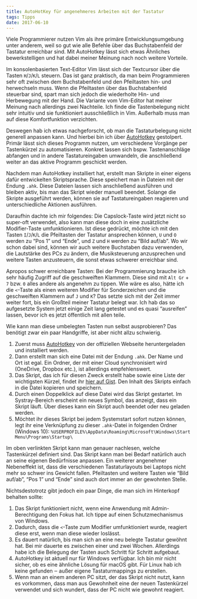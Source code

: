 ```yaml
---
title: AutoHotKey für angenehmeres Arbeiten mit der Tastatur
tags: Tipps
date: 2017-06-10
---
```


Viele Programmierer nutzen Vim als ihre primäre Entwicklungsumgebung unter anderem, weil so gut wie alle Befehle über das Buchstabenfeld der Tastatur erreichbar sind. Mit AutoHotkey lässt sich etwas Ähnliches bewerkstelligen und hat dabei meiner Meinung nach noch weitere Vorteile.

Im konsolenbasierten Text-Editor Vim lässt sich der Textcursor über die Tasten `H`/`J`/`K`/`L` steuern. Das ist ganz praktisch, da man beim Programmieren sehr oft zwischen dem Buchstabenfeld und den Pfeiltasten hin- und herwechseln muss. Wenn die Pfeiltasten über das Buchstabenfeld steuerbar sind, spart man sich jedoch die wiederholte Hin- und Herbewegung mit der Hand. Die Variante vom Vim-Editor hat meiner Meinung nach allerdings zwei Nachteile. Ich finde die Tastenbelegung nicht sehr intuitiv und sie funktioniert ausschließlich in Vim. Außerhalb muss man auf diese Komfortfunktion verzichten.

Deswegen hab ich etwas nachgeforscht, ob man die Tastaturbelegung nicht generell anpassen kann. Und hierbei bin ich über [AutoHotkey](https://www.autohotkey.com/) gestolpert. Primär lässt sich dieses Programm nutzen, um verschiedene Vorgänge per Tastenkürzel zu automatisieren. Konkret lassen sich bspw. Tastenanschläge abfangen und in andere Tastatureingaben umwandeln, die anschließend weiter an das aktive Programm geschickt werden.

Nachdem man AutoHotkey installiert hat, erstellt man Skripte in einer eigens dafür entwickelten Skriptsprache. Diese speichert man in Dateien mit der Endung `.ahk`. Diese Dateien lassen sich anschließend ausführen und bleiben aktiv, bis man das Skript wieder manuell beendet. Solange die Skripte ausgeführt werden, können sie auf Tastatureingaben reagieren und unterschiedliche Aktionen ausführen.

Daraufhin dachte ich mir folgendes: Die Capslock-Taste wird jetzt nicht so super-oft verwendet, also kann man diese doch in eine zusätzliche Modifier-Taste umfunktionieren. Ist diese gedrückt, möchte ich mit den Tasten `I`/`J`/`K`/`L` die Pfeiltasten der Tastatur ansprechen können, `U` und `O` werden zu “Pos 1” und “Ende”, und `Z` und `H` werden zu “Bild auf/ab”. Wo wir schon dabei sind, können wir auch weitere Buchstaben dazu verwenden, die Lautstärke des PCs zu ändern, die Musiksteuerung anzusprechen und weitere Tasten anzusteuern, die sonst etwas schwerer erreichbar sind.

Apropos schwer erreichbare Tasten: Bei der Programmierung brauche ich sehr häufig Zugriff auf die geschweiften Klammern. Diese sind mit `Alt Gr` + `7` bzw. `0` alles andere als angenehm zu tippen. Wie wäre es also, hätte ich die `<`-Taste als einen weiteren Modifier für Sonderzeichen und die geschweiften Klammern auf `J` und `K`? Das setzte sich mit der Zeit immer weiter fort, bis ein Großteil meiner Tastatur belegt war. Ich hab das so aufgesetzte System jetzt einige Zeit lang getestet und es quasi “ausreifen” lassen, bevor ich es jetzt öffentlich mit allen teile.

Wie kann man diese umbelegten Tasten nun selbst ausprobieren? Das benötigt zwar ein paar Handgriffe, ist aber nicht allzu schwierig.

1. Zuerst muss [AutoHotkey](https://www.autohotkey.com/) von der offiziellen Webseite heruntergeladen und installiert werden.
2. Dann erstellt man sich eine Datei mit der Endung `.ahk`. Der Name und Ort ist egal. Ein Ordner, der mit einer Cloud synchronisiert wird (OneDrive, Dropbox etc.), ist allerdings empfehlenswert.
3. Das Skript, das ich für diesen Zweck erstellt habe sowie eine Liste der wichtigsten Kürzel, findet ihr [hier auf Gist](https://gist.github.com/alinnert/a4f3868e10eafcfe6b4684dca3f79dfc). Den Inhalt des Skripts einfach in die Datei kopieren und speichern.
4. Durch einen Doppelklick auf diese Datei wird das Skript gestartet. Im Systray-Bereich erscheint ein neues Symbol, das anzeigt, dass ein Skript läuft. Über dieses kann ein Skript auch beendet oder neu geladen werden.
5. Möchtet ihr dieses Skript bei jedem Systemstart sofort nutzen können, legt ihr eine Verknüpfung zu dieser `.ahk`-Datei in folgenden Ordner (Windows 10): `%USERPROFILE%\AppData\Roaming\Microsoft\Windows\Start Menu\Programs\Startup\`

Im oben verlinkten Skript kann man genauer nachlesen, welche Tastenkürzel definiert sind. Das Skript kann man bei Bedarf natürlich auch an seine eigenen Bedürfnisse anpassen. Ein weiterer angenehmer Nebeneffekt ist, dass die verschiedenen Tastaturlayouts bei Laptops nicht mehr so schwer ins Gewicht fallen. Pfeiltasten und weitere Tasten wie “Bild auf/ab”, “Pos 1” und “Ende” sind auch dort immer an der gewohnten Stelle.

Nichtsdestotrotz gibt jedoch ein paar Dinge, die man sich im Hinterkopf behalten sollte:

1. Das Skript funktioniert nicht, wenn eine Anwendung mit Admin-Berechtigung den Fokus hat. Ich tippe auf einen Schutzmechanismus von Windows.
2. Dadurch, dass die `<`-Taste zum Modifier umfunktioniert wurde, reagiert diese erst, wenn man diese wieder loslässt.
3. Es dauert natürlich, bis man sich an eine neu belegte Tastatur gewöhnt hat. Bei mir dauerte es zwischen einer und zwei Wochen. Allerdings habe ich die Belegung der Tasten auch Schritt für Schritt aufgebaut.
4. AutoHotkey ist aktuell nur für Windows verfügbar. Ich bin mir nicht sicher, ob es eine ähnliche Lösung für macOS gibt. Für Linux hab ich keine gefunden ‒ außer eigene Tastaturmappings zu erstellen.
5. Wenn man an einem anderen PC sitzt, der das Skript nicht nutzt, kann es vorkommen, dass man aus Gewohnheit eine der neuen Tastenkürzel verwendet und sich wundert, dass der PC nicht wie gewohnt reagiert.